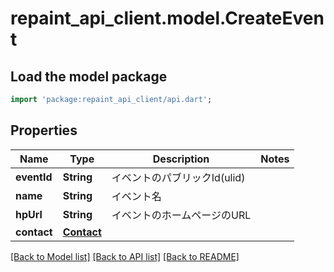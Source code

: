 # repaint_api_client.model.CreateEvent

## Load the model package
```dart
import 'package:repaint_api_client/api.dart';
```

## Properties
Name | Type | Description | Notes
------------ | ------------- | ------------- | -------------
**eventId** | **String** | イベントのパブリックId(ulid) | 
**name** | **String** | イベント名 | 
**hpUrl** | **String** | イベントのホームページのURL | 
**contact** | [**Contact**](Contact.md) |  | 

[[Back to Model list]](../README.md#documentation-for-models) [[Back to API list]](../README.md#documentation-for-api-endpoints) [[Back to README]](../README.md)



